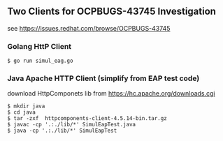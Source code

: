 ## Two Clients for OCPBUGS-43745 Investigation
see https://issues.redhat.com/browse/OCPBUGS-43745

### Golang HttP Client
```console
$ go run simul_eag.go
```

### Java Apache HTTP Client (simplify from EAP test code)

download HttpComponets lib from https://hc.apache.org/downloads.cgi
```console
$ mkdir java
$ cd java
$ tar -zxf  httpcomponents-client-4.5.14-bin.tar.gz
$ javac -cp '.:./lib/*' SimulEapTest.java
$ java -cp '.:./lib/*' SimulEapTest
```

